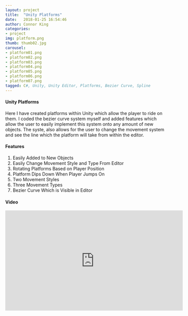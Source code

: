 ```yaml
---
layout: project
title:  "Unity Platforms"
date:   2018-01-25 16:54:46
author: Connor King
categories:
- project
img: platform.png
thumb: thumb02.jpg
carousel:
- platform01.png
- platform02.png
- platform03.png
- platform04.png
- platform05.png
- platform06.png
- platform07.png
tagged: C#, Unity, Unity Editor, Platforms, Bezier Curve, Spline
---
```

#### Unity Platforms
Here I have created platforms within Unity which allow the player to ride on them. I coded the bezier curve system myself and added features which allow the user to easily implement this system onto any amount of new objects. The syste, also allows for the user to change the movement system and see the line which the platform will take from within the editor.

#### Features
1. Easily Added to New Objects
2. Easily Change Movement Style and Type From Editor
3. Rotating Platforms Based on Player Position
4. Platform Dips Down When Player Jumps On
5. Two Movement Styles
6. Three Movement Types
7. Bezier Curve Which is Visible in Editor

#### Video
<iframe width="560" height="315" src="https://www.youtube.com/embed/aiR7_abCNnU" frameborder="0" allow="accelerometer; autoplay; encrypted-media; gyroscope; picture-in-picture" allowfullscreen></iframe>